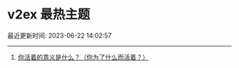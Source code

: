 # v2ex 最热主题

最近更新时间: 2023-06-22 14:02:57

--- 
1. [你活着的意义是什么？（你为了什么而活着？）](https://www.v2ex.com/t/950782) 
